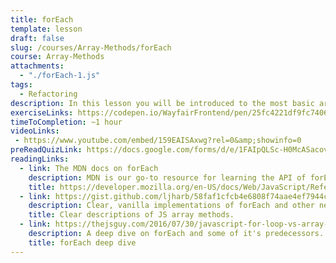 ```yaml
---
title: forEach
template: lesson
draft: false
slug: /courses/Array-Methods/forEach
course: Array-Methods
attachments: 
  - "./forEach-1.js"
tags:
  - Refactoring
description: In this lesson you will be introduced to the most basic array method which iterates over an entire list - `forEach`. By the end of the lesson, you should be comfortable with thinking about writing methods which operate on an entire list of items, one item at a time.
exerciseLinks: https://codepen.io/WayfairFrontend/pen/25fc4221df9fc7406f4c0601464d69f1
timeToCompletion: ~1 hour
videoLinks: 
 - https://www.youtube.com/embed/159EAISAxwg?rel=0&amp;showinfo=0
preReadQuizLink: https://docs.google.com/forms/d/e/1FAIpQLSc-H0McASacovyOZcvSqa-Zp1C9rGivm4cGIQM6yYNqeROwGw/viewform
readingLinks: 
  - link: The MDN docs on forEach
    description: MDN is our go-to resource for learning the API of forEach
    title: https://developer.mozilla.org/en-US/docs/Web/JavaScript/Reference/Global_Objects/Array/forEach
  - link: https://gist.github.com/ljharb/58faf1cfcb4e6808f74aae4ef7944cff
    description: Clear, vanilla implementations of forEach and other new array methods to help you understand what's happening when you use them.
    title: Clear descriptions of JS array methods.
  - link: https://thejsguy.com/2016/07/30/javascript-for-loop-vs-array-foreach.html
    description: A deep dive on forEach and some of it's predecessors.
    title: forEach deep dive
---
```

